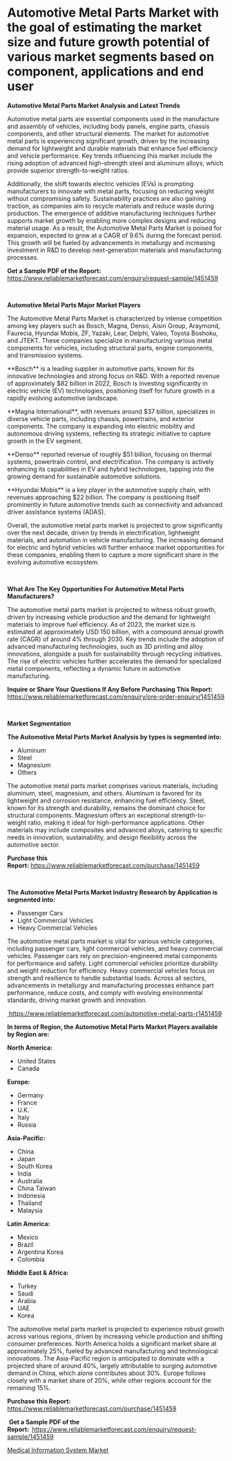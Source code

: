 <p><h1>Automotive Metal Parts Market with the goal of estimating the market size and future growth potential of various market segments based on component, applications and end user</h1></p><p><strong>Automotive Metal Parts Market Analysis and Latest Trends</strong></p>
<p><p>Automotive metal parts are essential components used in the manufacture and assembly of vehicles, including body panels, engine parts, chassis components, and other structural elements. The market for automotive metal parts is experiencing significant growth, driven by the increasing demand for lightweight and durable materials that enhance fuel efficiency and vehicle performance. Key trends influencing this market include the rising adoption of advanced high-strength steel and aluminum alloys, which provide superior strength-to-weight ratios.</p><p>Additionally, the shift towards electric vehicles (EVs) is prompting manufacturers to innovate with metal parts, focusing on reducing weight without compromising safety. Sustainability practices are also gaining traction, as companies aim to recycle materials and reduce waste during production. The emergence of additive manufacturing techniques further supports market growth by enabling more complex designs and reducing material usage. As a result, the Automotive Metal Parts Market is poised for expansion, expected to grow at a CAGR of 9.6% during the forecast period. This growth will be fueled by advancements in metallurgy and increasing investment in R&D to develop next-generation materials and manufacturing processes.</p></p>
<p><strong>Get a Sample PDF of the Report:&nbsp;</strong> <a href="https://www.reliablemarketforecast.com/enquiry/request-sample/1451459?utm_campaign=2780&utm_medium=2&utm_source=Github&utm_content=ia&utm_term=09032025&utm_id=automotive-metal-parts">https://www.reliablemarketforecast.com/enquiry/request-sample/1451459</a></p>
<p>&nbsp;</p>
<p><strong>Automotive Metal Parts Major Market Players</strong></p>
<p><p>The Automotive Metal Parts Market is characterized by intense competition among key players such as Bosch, Magna, Denso, Aisin Group, Araymond, Faurecia, Hyundai Mobis, ZF, Yazaki, Lear, Delphi, Valeo, Toyota Boshoku, and JTEKT. These companies specialize in manufacturing various metal components for vehicles, including structural parts, engine components, and transmission systems.</p><p>**Bosch** is a leading supplier in automotive parts, known for its innovative technologies and strong focus on R&D. With a reported revenue of approximately $82 billion in 2022, Bosch is investing significantly in electric vehicle (EV) technologies, positioning itself for future growth in a rapidly evolving automotive landscape.</p><p>**Magna International**, with revenues around $37 billion, specializes in diverse vehicle parts, including chassis, powertrains, and exterior components. The company is expanding into electric mobility and autonomous driving systems, reflecting its strategic initiative to capture growth in the EV segment.</p><p>**Denso** reported revenue of roughly $51 billion, focusing on thermal systems, powertrain control, and electrification. The company is actively enhancing its capabilities in EV and hybrid technologies, tapping into the growing demand for sustainable automotive solutions.</p><p>**Hyundai Mobis** is a key player in the automotive supply chain, with revenues approaching $22 billion. The company is positioning itself prominently in future automotive trends such as connectivity and advanced driver assistance systems (ADAS).</p><p>Overall, the automotive metal parts market is projected to grow significantly over the next decade, driven by trends in electrification, lightweight materials, and automation in vehicle manufacturing. The increasing demand for electric and hybrid vehicles will further enhance market opportunities for these companies, enabling them to capture a more significant share in the evolving automotive ecosystem.</p></p>
<p>&nbsp;</p>
<p><strong>What Are The Key Opportunities For Automotive Metal Parts Manufacturers?</strong></p>
<p><p>The automotive metal parts market is projected to witness robust growth, driven by increasing vehicle production and the demand for lightweight materials to improve fuel efficiency. As of 2023, the market size is estimated at approximately USD 150 billion, with a compound annual growth rate (CAGR) of around 4% through 2030. Key trends include the adoption of advanced manufacturing technologies, such as 3D printing and alloy innovations, alongside a push for sustainability through recycling initiatives. The rise of electric vehicles further accelerates the demand for specialized metal components, reflecting a dynamic future in automotive manufacturing.</p></p>
<p><strong>Inquire or Share Your Questions If Any Before Purchasing This Report:</strong> <a href="https://www.reliablemarketforecast.com/enquiry/pre-order-enquiry/1451459?utm_campaign=2780&utm_medium=2&utm_source=Github&utm_content=ia&utm_term=09032025&utm_id=automotive-metal-parts">https://www.reliablemarketforecast.com/enquiry/pre-order-enquiry/1451459</a></p>
<p>&nbsp;</p>
<p><strong>Market Segmentation</strong></p>
<p><strong>The Automotive Metal Parts Market Analysis by types is segmented into:</strong></p>
<p><ul><li>Aluminum</li><li>Steel</li><li>Magnesium</li><li>Others</li></ul></p>
<p><p>The automotive metal parts market comprises various materials, including aluminum, steel, magnesium, and others. Aluminum is favored for its lightweight and corrosion resistance, enhancing fuel efficiency. Steel, known for its strength and durability, remains the dominant choice for structural components. Magnesium offers an exceptional strength-to-weight ratio, making it ideal for high-performance applications. Other materials may include composites and advanced alloys, catering to specific needs in innovation, sustainability, and design flexibility across the automotive sector.</p></p>
<p><strong>Purchase this Report:&nbsp;</strong><a href="https://www.reliablemarketforecast.com/purchase/1451459?utm_campaign=2780&utm_medium=2&utm_source=Github&utm_content=ia&utm_term=09032025&utm_id=automotive-metal-parts">https://www.reliablemarketforecast.com/purchase/1451459</a></p>
<p>&nbsp;</p>
<p><strong>The Automotive Metal Parts Market Industry Research by Application is segmented into:</strong></p>
<p><ul><li>Passenger Cars</li><li>Light Commercial Vehicles</li><li>Heavy Commercial Vehicles</li></ul></p>
<p><p>The automotive metal parts market is vital for various vehicle categories, including passenger cars, light commercial vehicles, and heavy commercial vehicles. Passenger cars rely on precision-engineered metal components for performance and safety. Light commercial vehicles prioritize durability and weight reduction for efficiency. Heavy commercial vehicles focus on strength and resilience to handle substantial loads. Across all sectors, advancements in metallurgy and manufacturing processes enhance part performance, reduce costs, and comply with evolving environmental standards, driving market growth and innovation.</p></p>
<p><a href="https://www.reliablemarketforecast.com/automotive-metal-parts-r1451459?utm_campaign=2780&utm_medium=2&utm_source=Github&utm_content=ia&utm_term=09032025&utm_id=automotive-metal-parts">&nbsp;https://www.reliablemarketforecast.com/automotive-metal-parts-r1451459</a></p>
<p><strong>In terms of Region, the Automotive Metal Parts Market Players available by Region are:</strong></p>
<p>
    <p> <strong> North America: </strong>
        <ul>
            <li>United States</li>
            <li>Canada</li>
        </ul>
        </p> 
    <p> <strong> Europe: </strong>
        <ul>
            <li>Germany</li>
            <li>France</li>
            <li>U.K.</li>
            <li>Italy</li>
            <li>Russia</li>
        </ul>
        </p> 
    <p> <strong> Asia-Pacific: </strong>
        <ul>
            <li>China</li>
            <li>Japan</li>
            <li>South Korea</li>
            <li>India</li>
            <li>Australia</li>
            <li>China Taiwan</li>
            <li>Indonesia</li>
            <li>Thailand</li>
            <li>Malaysia</li>
        </ul>
        </p> 
    <p> <strong> Latin America: </strong>
        <ul>
            <li>Mexico</li>
            <li>Brazil</li>
            <li>Argentina Korea</li>
            <li>Colombia</li>
        </ul>
        </p> 
    <p> <strong> Middle East & Africa: </strong>
        <ul>
            <li>Turkey</li>
            <li>Saudi</li>
            <li>Arabia</li>
            <li>UAE</li>
            <li>Korea</li>
        </ul>
    </p>
    </p>
<p><p>The automotive metal parts market is projected to experience robust growth across various regions, driven by increasing vehicle production and shifting consumer preferences. North America holds a significant market share at approximately 25%, fueled by advanced manufacturing and technological innovations. The Asia-Pacific region is anticipated to dominate with a projected share of around 40%, largely attributable to surging automotive demand in China, which alone contributes about 30%. Europe follows closely with a market share of 20%, while other regions account for the remaining 15%.</p></p>
<p><strong>Purchase this Report: </strong><a href="https://www.reliablemarketforecast.com/purchase/1451459?utm_campaign=2780&utm_medium=2&utm_source=Github&utm_content=ia&utm_term=09032025&utm_id=automotive-metal-parts">https://www.reliablemarketforecast.com/purchase/1451459</a></p>
<p>&nbsp;<strong>Get a Sample PDF of the Report:&nbsp;&nbsp;</strong><a href="https://www.reliablemarketforecast.com/enquiry/request-sample/1451459?utm_campaign=2780&utm_medium=2&utm_source=Github&utm_content=ia&utm_term=09032025&utm_id=automotive-metal-parts">https://www.reliablemarketforecast.com/enquiry/request-sample/1451459</a></p>
<p><strong></strong></p>
<p><p><a href="https://github.com/xanaanenkaly/Market-Research-Report-List-1/blob/main/medical-information-system-market.md?utm_campaign=2780&utm_medium=2&utm_source=Github&utm_content=ia&utm_term=09032025&utm_id=automotive-metal-parts">Medical Information System Market</a></p></p>